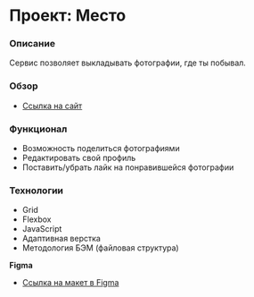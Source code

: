 # Проект: Место

### Описание

Сервис позволяет выкладывать фотографии, где ты побывал.

### Обзор

* [Ссылка на сайт](https://nas719.github.io/mesto/)

### Функционал

* Возможность поделиться фотографиями
* Редактировать свой профиль
* Поставить/убрать лайк на понравившейся фотографии

### Технологии

* Grid
* Flexbox
* JavaScript
* Адаптивная верстка
* Методология БЭМ (файловая структура)


**Figma**

* [Ссылка на макет в Figma](https://www.figma.com/file/2cn9N9jSkmxD84oJik7xL7/JavaScript.-Sprint-4?node-id=0%3A1)


